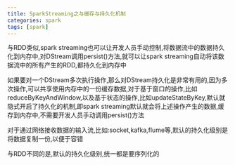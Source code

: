 ```yaml
---
title: SparkStreaming之与缓存与持久化机制
categories: spark  
tags: [spark]
---
```



与RDD类似,spark streaming也可以让开发人员手动控制,将数据流中的数据持久化到内存中,对DStream调用persist()方法,就可以让spark streaming自动将该数据流中的所有产生的RDD,都持久化到内存中

如果要对一个DStream多次执行操作,那么对DStream持久化是非常有用的,因为多次操作,可以共享使用内存中的一份缓存数据,对于基于窗口的操作,比如reduceByKeyAndWindow,以及基于状态的操作,比如updateStateByKey,默认就隐式开启了持久化的机制,即spark streaming默认就会将上述操作产生的数据,缓存到内存中,不需要开发人员手动调用persist()方法


对于通过网络接收数据的输入流,比如:socket,kafka,flume等,默认的持久化级别是将数据复制一份,以便于容错

与RDD不同的是,默认的持久化级别,统一都是要序列化的





